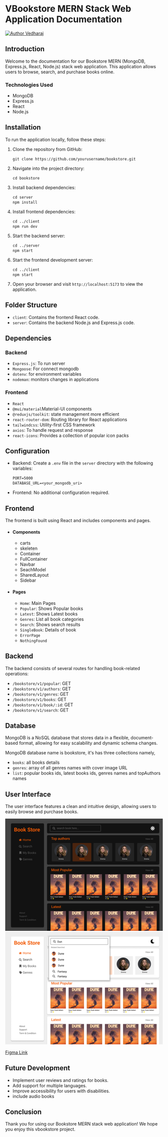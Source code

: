 # VBookstore MERN Stack Web Application Documentation

[![Author Vedharaj](https://img.shields.io/badge/Author-Vedharaj-d62828)](https://www.linkedin.com/in/ebaneshar-vedharaj-422566214)

## Introduction
Welcome to the documentation for our Bookstore MERN (MongoDB, Express.js, React, Node.js) stack web application. This application allows users to browse, search, and purchase books online.

### Technologies Used
- MongoDB
- Express.js
- React
- Node.js

## Installation
To run the application locally, follow these steps:

1. Clone the repository from GitHub:

   ```
   git clone https://github.com/yourusername/bookstore.git
   ```

2. Navigate into the project directory:

   ```
   cd bookstore
   ```

3. Install backend dependencies:

   ```
   cd server
   npm install
   ```

4. Install frontend dependencies:

   ```
   cd ../client
   npm run dev
   ```

5. Start the backend server:

   ```
   cd ../server
   npm start
   ```

6. Start the frontend development server:

   ```
   cd ../client
   npm start
   ```

7. Open your browser and visit `http://localhost:5173` to view the application.

## Folder Structure
- `client`: Contains the frontend React code.
- `server`: Contains the backend Node.js and Express.js code.

## Dependencies
### Backend
- `Express.js`: To run server
- `Mongoose`: For connect mongodb
- `dotenv`: for environment variables
- `nodeman`: monitors changes in applications

### Frontend
- `React`
- `@mui/material`Material-UI components
- `@reduxjs/toolkit`: state management more efficient 
- `react-router-dom`: Routing library for React applications
- `tailwindcss`: Utility-first CSS framework
- `axios`: To handle request and response
- `react-icons`: Provides a collection of popular icon packs

## Configuration
- Backend: Create a `.env` file in the `server` directory with the following variables:
  ```
  PORT=5000
  DATABASE_URL=<your_mongodb_uri>
  ```

- Frontend: No additional configuration required.

## Frontend
The frontend is built using React and includes components and pages.
- #### Components
    - carts
    - skeleten
    - Container
    - FullContainer
    - Navbar
    - SeachModel
    - SharedLayout
    - Sidebar
- #### Pages
    - `Home`: Main Pages
    - `Popular`: Shows Popular books
    - `Latest`: Shows Latest books
    - `Genres`: List all book categories
    - `Search`: Shows search results
    - `SingleBook`: Details of book
    - `ErrorPage`
    - `NothingFound`

## Backend
The backend consists of several routes for handling book-related operations:
- `/bookstore/v1/popular`: GET
- `/bookstore/v1/authors`: GET
- `/bookstore/v1/genres`: GET
- `/bookstore/v1/books`: GET
- `/bookstore/v1/book/:id`: GET
- `/bookstore/v1/search`: GET

## Database
MongoDB is a NoSQL database that stores data in a flexible, document-based format, allowing for easy scalability and dynamic schema changes.

MongoDB database name is bookstore, it's has three collections namely,
- `books`: all books details
- `genres`: array of all genres names with cover image URL
- `list`: popular books ids, latest books ids, genres names and topAuthors names

## User Interface
The user interface features a clean and intuitive design, allowing users to easily browse and purchase books.

![VBookstore UI DARK](UI-images/dark-home.jpg)
![VBookstore UI search](UI-images/home-search-bar.jpg)

[Figma Link]([UI-images/dark-home.jpg](https://www.figma.com/file/I1LwmrfuShUr1Ws2kLHG80/Bookstore?type=design&node-id=6%3A416&mode=dev&t=GNoSG0YRx1zKFmHo-1))

## Future Development
- Implement user reviews and ratings for books.
- Add support for multiple languages.
- Improve accessibility for users with disabilities.
- include audio books

## Conclusion
Thank you for using our Bookstore MERN stack web application! We hope you enjoy this vbookstore project.
